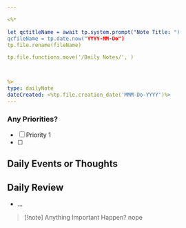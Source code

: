 ```yaml
---

<%*

let qctitleName = await tp.system.prompt("Note Title: ")
qcfileName = tp.date.now("YYYY-MM-Do")
tp.file.rename(fileName)

tp.file.functions.move('/Daily Notes/', )



%>
type: dailyNote
dateCreated: <%tp.file.creation_date('MMM-Do-YYYY')%>
---
```




### Any Priorities?

- [ ] Priority 1
- [ ]  







## Daily Events or Thoughts






## Daily Review

- ...


>[!note] Anything Important Happen?
>nope

